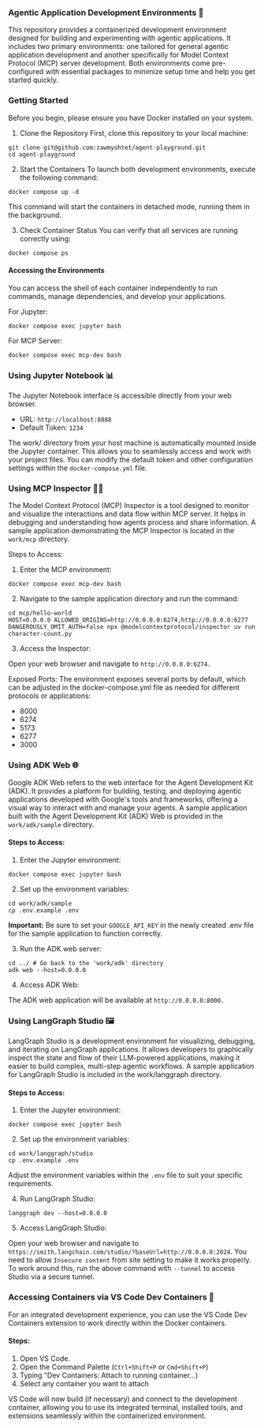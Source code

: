 ### Agentic Application Development Environments 🚀

This repository provides a containerized development environment designed for building and experimenting with agentic applications. It includes two primary environments: one tailored for general agentic application development and another specifically for Model Context Protocol (MCP) server development. Both environments come pre-configured with essential packages to minimize setup time and help you get started quickly.

### Getting Started

Before you begin, please ensure you have Docker installed on your system.

1. Clone the Repository
First, clone this repository to your local machine:

```
git clone git@github.com:zawmyohtet/agent-playground.git
cd agent-playground
```

2. Start the Containers
To launch both development environments, execute the following command:

```
docker compose up -d
```

This command will start the containers in detached mode, running them in the background.

3. Check Container Status
You can verify that all services are running correctly using:

```
docker compose ps
```

#### Accessing the Environments

You can access the shell of each container independently to run commands, manage dependencies, and develop your applications.

For Jupyter:
```
docker compose exec jupyter bash
```

For MCP Server:
```
docker compose exec mcp-dev bash
```

### Using Jupyter Notebook 📊

The Jupyter Notebook interface is accessible directly from your web browser.

- URL: `http://localhost:8888`
- Default Token: `1234`

The work/ directory from your host machine is automatically mounted inside the Jupyter container. This allows you to seamlessly access and work with your project files. You can modify the default token and other configuration settings within the `docker-compose.yml` file.

### Using MCP Inspector 🕵️‍♀️

The Model Context Protocol (MCP) Inspector is a tool designed to monitor and visualize the interactions and data flow within MCP server. It helps in debugging and understanding how agents process and share information. A sample application demonstrating the MCP Inspector is located in the `work/mcp` directory.

Steps to Access:
1. Enter the MCP environment:

```
docker compose exec mcp-dev bash
```

2. Navigate to the sample application directory and run the command:

```
cd mcp/hello-world
HOST=0.0.0.0 ALLOWED_ORIGINS=http://0.0.0.0:6274,http://0.0.0.0:6277 DANGEROUSLY_OMIT_AUTH=false npx @modelcontextprotocol/inspector uv run character-count.py
```

3. Access the Inspector:

Open your web browser and navigate to `http://0.0.0.0:6274.`

Exposed Ports:
The environment exposes several ports by default, which can be adjusted in the docker-compose.yml file as needed for different protocols or applications:

- 8000
- 6274
- 5173
- 6277
- 3000

### Using ADK Web 🌐

Google ADK Web refers to the web interface for the Agent Development Kit (ADK). It provides a platform for building, testing, and deploying agentic applications developed with Google's tools and frameworks, offering a visual way to interact with and manage your agents. A sample application built with the Agent Development Kit (ADK) Web is provided in the `work/adk/sample` directory.

#### Steps to Access:
1. Enter the Jupyter environment:

```
docker compose exec jupyter bash
```

2. Set up the environment variables:

```
cd work/adk/sample
cp .env.example .env
```

**Important:** Be sure to set your `GOOGLE_API_KEY` in the newly created .env file for the sample application to function correctly.

3. Run the ADK web server:

```
cd ../ # Go back to the 'work/adk' directory
adk web --host=0.0.0.0
```

4. Access ADK Web:

The ADK web application will be available at `http://0.0.0.0:8000.`

### Using LangGraph Studio 🖼️
LangGraph Studio is a development environment for visualizing, debugging, and iterating on LangGraph applications. It allows developers to graphically inspect the state and flow of their LLM-powered applications, making it easier to build complex, multi-step agentic workflows. A sample application for LangGraph Studio is included in the work/langgraph directory.

#### Steps to Access:
1. Enter the Jupyter environment:

```
docker compose exec jupyter bash
```

2. Set up the environment variables:

```
cd work/langgraph/studio
cp .env.example .env
```

Adjust the environment variables within the `.env` file to suit your specific requirements.

4. Run LangGraph Studio:

```
langgraph dev --host=0.0.0.0
```

5. Access LangGraph Studio:

Open your web browser and navigate to `https://smith.langchain.com/studio/?baseUrl=http://0.0.0.0:2024`. You need to allow `Insecure content` from site setting to make it works properly. To work around this, run the above command with `--tunnel` to access Studio via a secure tunnel.

### Accessing Containers via VS Code Dev Containers 🚀

For an integrated development experience, you can use the VS Code Dev Containers extension to work directly within the Docker containers.

#### Steps:

1. Open VS Code.
2. Open the Command Palette (`Ctrl+Shift+P` or `Cmd+Shift+P`)
3. Typing "Dev Containers: Attach to running container...)
4. Select any container you want to attach

VS Code will now build (if necessary) and connect to the development container, allowing you to use its integrated terminal, installed tools, and extensions seamlessly within the containerized environment.